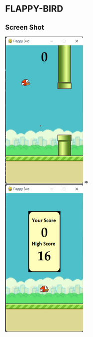 # FLAPPY-BIRD

## Screen Shot
<img src="gallery/sprites/Screenshot 2022-11-07 151204.png" width="250"> => <img src="gallery/sprites/Screenshot 2022-11-07 152119.png" width="250">
